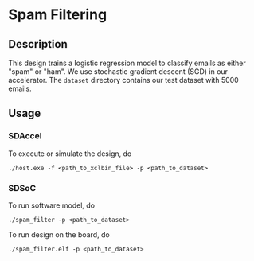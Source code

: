 # Spam Filtering

## Description
This design trains a logistic regression model to classify emails as either "spam" or "ham". We use stochastic gradient descent (SGD) in our accelerator. The `dataset` directory contains our test dataset with 5000 emails. 

## Usage
### SDAccel
To execute or simulate the design, do

`./host.exe -f <path_to_xclbin_file> -p <path_to_dataset>`

### SDSoC
To run software model, do

`./spam_filter -p <path_to_dataset>`

To run design on the board, do

`./spam_filter.elf -p <path_to_dataset>`
